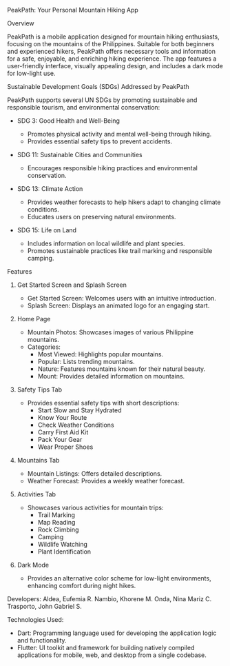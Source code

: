PeakPath: Your Personal Mountain Hiking App

Overview

PeakPath is a mobile application designed for mountain hiking enthusiasts, focusing on the mountains of the Philippines. Suitable for both beginners and experienced hikers, PeakPath offers necessary tools and information for a safe, enjoyable, and enriching hiking experience. The app features a user-friendly interface, visually appealing design, and includes a dark mode for low-light use.

Sustainable Development Goals (SDGs) Addressed by PeakPath

PeakPath supports several UN SDGs by promoting sustainable and responsible tourism, and environmental conservation:

- SDG 3: Good Health and Well-Being
  - Promotes physical activity and mental well-being through hiking.
  - Provides essential safety tips to prevent accidents.

- SDG 11: Sustainable Cities and Communities
  - Encourages responsible hiking practices and environmental conservation.

- SDG 13: Climate Action
  - Provides weather forecasts to help hikers adapt to changing climate conditions.
  - Educates users on preserving natural environments.

- SDG 15: Life on Land
  - Includes information on local wildlife and plant species.
  - Promotes sustainable practices like trail marking and responsible camping.

Features

1. Get Started Screen and Splash Screen
   - Get Started Screen: Welcomes users with an intuitive introduction.
   - Splash Screen: Displays an animated logo for an engaging start.

2. Home Page
   - Mountain Photos: Showcases images of various Philippine mountains.
   - Categories:
     - Most Viewed: Highlights popular mountains.
     - Popular: Lists trending mountains.
     - Nature: Features mountains known for their natural beauty.
     - Mount: Provides detailed information on mountains.

3. Safety Tips Tab
   - Provides essential safety tips with short descriptions:
     - Start Slow and Stay Hydrated
     - Know Your Route
     - Check Weather Conditions
     - Carry First Aid Kit
     - Pack Your Gear
     - Wear Proper Shoes

4. Mountains Tab
   - Mountain Listings: Offers detailed descriptions.
   - Weather Forecast: Provides a weekly weather forecast.

5. Activities Tab
   - Showcases various activities for mountain trips:
     - Trail Marking
     - Map Reading
     - Rock Climbing
     - Camping
     - Wildlife Watching
     - Plant Identification

6. Dark Mode
   - Provides an alternative color scheme for low-light environments, enhancing comfort during night hikes.

Developers:
Aldea, Eufemia R.
Nambio, Khorene M.
Onda, Nina Mariz C.
Trasporto, John Gabriel S.

Technologies Used: 

- Dart: Programming language used for developing the application logic and functionality. 
- Flutter: UI toolkit and framework for building natively compiled applications for mobile, web, and desktop from a single codebase. 



